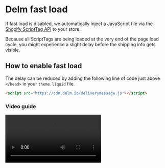 # Delm fast load

If fast load is disabled, we automatically inject a JavaScript file via the [Shopify ScriptTag API](https://help.shopify.com/en/api/reference/online-store/scripttag) to your store.

Because all ScriptTags are being loaded at the very end of the page load cycle, you might experience a slight delay before the shipping info gets visible.

## How to enable fast load

The delay can be reduced by adding the following line of code just above `</head>` in your `theme.liquid` file.

```html
<script src="https://cdn.delm.io/deliverymessage.js"></script>
```

### Video guide

<video controls style="max-width:100%;height:auto">
    <source src="/videos/enable-fast-load.mp4" type="video/mp4">
    Your browser does not support the video tag.
</video>
